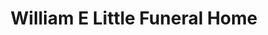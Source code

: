 ---
title: "William E Little Funeral Home"
url: /manchester/william-e-little-funeral-home/
shop: funeral directors
---